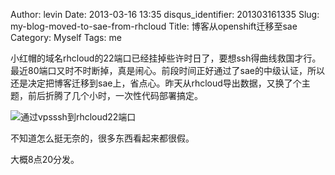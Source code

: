 Author: levin
Date: 2013-03-16 13:35
disqus_identifier: 201303161335
Slug: my-blog-moved-to-sae-from-rhcloud
Title: 博客从openshift迁移至sae
Category: Myself
Tags: me

<!-- more -->

小红帽的域名rhcloud的22端口已经挂掉些许时日了，要想ssh得曲线救国才行。最近80端口又时不时断掉，真是闹心。前段时间正好通过了sae的中级认证，所以还是决定把博客迁移到sae上，省点心。昨天从rhcloud导出数据，又换了个主题，前后折腾了几个小时，一次性代码部署搞定。

![通过vpsssh到rhcloud22端口](http://ww1.sinaimg.cn/large/0069yvRGgw1etc58c8erdj30fj0c3jrj.jpg)

不知道怎么挺无奈的，很多东西看起来都很假。

大概8点20分发。
